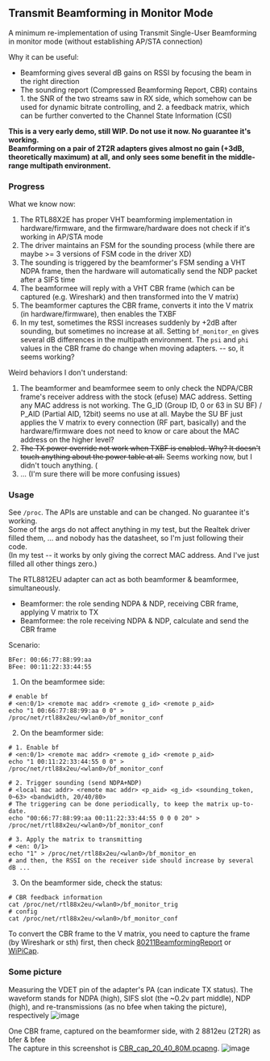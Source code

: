 ## Transmit Beamforming in Monitor Mode 
A minimum re-implementation of using Transmit Single-User Beamforming in monitor mode (without establishing AP/STA connection)  

Why it can be useful:
 - Beamforming gives several dB gains on RSSI by focusing the beam in the right direction
 - The sounding report (Compressed Beamforming Report, CBR) contains 1. the SNR of the two streams saw in RX side, which somehow can be used for dynamic bitrate controlling, and 2. a feedback matrix, which can be further converted to the Channel State Information (CSI)

**This is a very early demo, still WIP. Do not use it now. No guarantee it's working.**  
**Beamforming on a pair of 2T2R adapters gives almost no gain (+3dB, theoretically maximum) at all, and only sees some benefit in the middle-range multipath environment.**

### Progress
What we know now:  
1. The RTL88X2E has proper VHT beamforming implementation in hardware/firmware, and the firmware/hardware does not check if it's working in AP/STA mode
2. The driver maintains an FSM for the sounding process (while there are maybe >= 3 versions of FSM code in the driver XD)
3. The sounding is triggered by the beamformer's FSM sending a VHT NDPA frame, then the hardware will automatically send the NDP packet after a SIFS time
4. The beamformee will reply with a VHT CBR frame (which can be captured (e.g. Wireshark) and then transformed into the V matrix)
5. The beamformer captures the CBR frame, converts it into the V matrix (in hardware/firmware), then enables the TXBF
6. In my test, sometimes the RSSI increases suddenly by +2dB after sounding, but sometimes no increase at all. Setting ```bf_monitor_en```  gives several dB differences in the multipath environment. The ```psi``` and ```phi``` values in the CBR frame do change when moving adapters. -- so, it seems working?

Weird behaviors I don't understand: 
1. The beamformer and beamformee seem to only check the NDPA/CBR frame's receiver address with the stock (efuse) MAC address.
   Setting any MAC address is not working. The G_ID (Group ID, 0 or 63 in SU BF) / P_AID (Partial AID, 12bit) seems no use at all.
   Maybe the SU BF just applies the V matrix to every connection (RF part, basically) and the hardware/firmware does not need to know or care about the MAC address on the higher level?
2. ~~The TX power override not work when TXBF is enabled. Why? It doesn't touch anything about the power table at all.~~ Seems working now, but I didn't touch anything. (
3. ... (I'm sure there will be more confusing issues)

### Usage
See ```/proc```.
The APIs are unstable and can be changed. No guarantee it's working.  
Some of the args do not affect anything in my test, but the Realtek driver filled them, ... and nobody has the datasheet, so I'm just following their code.  
(In my test -- it works by only giving the correct MAC address. And I've just filled all other things zero.)

The RTL8812EU adapter can act as both beamformer & beamformee, simultaneously.
 - Beamformer: the role sending NDPA & NDP, receiving CBR frame, applying V matrix to TX 
 - Beamformee: the role receiving NDPA & NDP, calculate and send the CBR frame

Scenario: 
```
BFer: 00:66:77:88:99:aa
BFee: 00:11:22:33:44:55
```
1. On the beamformee side: 
```
# enable bf
# <en:0/1> <remote mac addr> <remote g_id> <remote p_aid>
echo "1 00:66:77:88:99:aa 0 0" > /proc/net/rtl88x2eu/<wlan0>/bf_monitor_conf
```
2. On the beamformer side:
```
# 1. Enable bf
# <en:0/1> <remote mac addr> <remote g_id> <remote p_aid>
echo "1 00:11:22:33:44:55 0 0" > /proc/net/rtl88x2eu/<wlan0>/bf_monitor_conf

# 2. Trigger sounding (send NDPA+NDP)
# <local mac addr> <remote mac addr> <p_aid> <g_id> <sounding_token, 0~63> <bandwidth, 20/40/80>
# The triggering can be done periodically, to keep the matrix up-to-date.  
echo "00:66:77:88:99:aa 00:11:22:33:44:55 0 0 0 20" > /proc/net/rtl88x2eu/<wlan0>/bf_monitor_conf

# 3. Apply the matrix to transmitting
# <en: 0/1>
echo "1" > /proc/net/rtl88x2eu/<wlan0>/bf_monitor_en
# and then, the RSSI on the receiver side should increase by several dB ...

```

3. On the beamformer side, check the status:
```
# CBR feedback information 
cat /proc/net/rtl88x2eu/<wlan0>/bf_monitor_trig
# config
cat /proc/net/rtl88x2eu/<wlan0>/bf_monitor_conf
```

To convert the CBR frame to the V matrix, you need to capture the frame (by Wireshark or sth) first, then check [80211BeamformingReport](https://github.com/Vito-Swift/dpkt-80211BeamformingReport) or [WiPiCap](https://github.com/watalabo/WiPiCap). 

### Some picture 

Measuring the VDET pin of the adapter's PA (can indicate TX status). The waveform stands for NDPA (high), SIFS slot (the ~0.2v part middle), NDP (high), and re-transmissions (as no bfee when taking the picture), respectively
![image](https://github.com/user-attachments/assets/50bc6bb0-0dae-4940-b354-8eaf719d8218)

One CBR frame, captured on the beamformer side, with 2 8812eu (2T2R) as bfer & bfee  
The capture in this screenshot is [CBR_cap_20_40_80M.pcapng](https://github.com/libc0607/rtl88x2eu-20230815/blob/beamforming_research/CBR_cap_20_40_80M.pcapng).
![image](https://github.com/user-attachments/assets/c7dbeb3f-4633-4ce1-b5fd-09692c63c784)  

